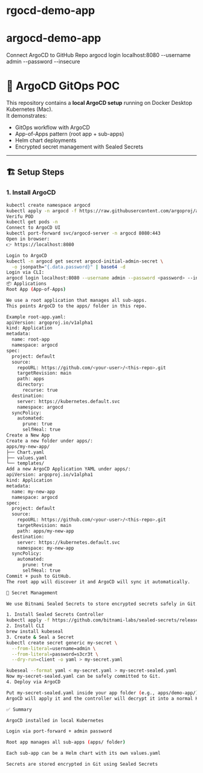# rgocd-demo-app
# argocd-demo-app
Connect ArgoCD to GitHub Repo
argocd login localhost:8080 --username admin --password <admin-password> --insecure
# 🚀 ArgoCD GitOps POC

This repository contains a **local ArgoCD setup** running on Docker Desktop Kubernetes (Mac).  
It demonstrates:
- GitOps workflow with ArgoCD
- App-of-Apps pattern (root app + sub-apps)
- Helm chart deployments
- Encrypted secret management with Sealed Secrets

---

## 🏗️ Setup Steps

### 1. Install ArgoCD
```bash
kubectl create namespace argocd
kubectl apply -n argocd -f https://raw.githubusercontent.com/argoproj/argo-cd/stable/manifests/install.yaml
Verifu POD
kubectl get pods -n 
Connect to ArgoCD UI
kubectl port-forward svc/argocd-server -n argocd 8080:443
Open in browser:
👉 https://localhost:8080

Login to ArgoCD
kubectl -n argocd get secret argocd-initial-admin-secret \
  -o jsonpath="{.data.password}" | base64 -d
Login via CLI:
argocd login localhost:8080 --username admin --password <password> --insecure
📦 Applications
Root App (App-of-Apps)

We use a root application that manages all sub-apps.
This points ArgoCD to the apps/ folder in this repo.

Example root-app.yaml:
apiVersion: argoproj.io/v1alpha1
kind: Application
metadata:
  name: root-app
  namespace: argocd
spec:
  project: default
  source:
    repoURL: https://github.com/<your-user>/<this-repo>.git
    targetRevision: main
    path: apps
    directory:
      recurse: true
  destination:
    server: https://kubernetes.default.svc
    namespace: argocd
  syncPolicy:
    automated:
      prune: true
      selfHeal: true
Create a New App
Create a new folder under apps/:
apps/my-new-app/
├── Chart.yaml
├── values.yaml
└── templates/
Add a new ArgoCD Application YAML under apps/:
apiVersion: argoproj.io/v1alpha1
kind: Application
metadata:
  name: my-new-app
  namespace: argocd
spec:
  project: default
  source:
    repoURL: https://github.com/<your-user>/<this-repo>.git
    targetRevision: main
    path: apps/my-new-app
  destination:
    server: https://kubernetes.default.svc
    namespace: my-new-app
  syncPolicy:
    automated:
      prune: true
      selfHeal: true
Commit + push to GitHub.
The root app will discover it and ArgoCD will sync it automatically.

🔐 Secret Management

We use Bitnami Sealed Secrets to store encrypted secrets safely in Git.

1. Install Sealed Secrets Controller
kubectl apply -f https://github.com/bitnami-labs/sealed-secrets/releases/download/v0.24.1/controller.yaml
2. Install CLI
brew install kubeseal
3. Create & Seal a Secret
kubectl create secret generic my-secret \
  --from-literal=username=admin \
  --from-literal=password=s3cr3t \
  --dry-run=client -o yaml > my-secret.yaml

kubeseal --format yaml < my-secret.yaml > my-secret-sealed.yaml
Now my-secret-sealed.yaml can be safely committed to Git.
4. Deploy via ArgoCD

Put my-secret-sealed.yaml inside your app folder (e.g., apps/demo-app/).
ArgoCD will apply it and the controller will decrypt it into a normal Kubernetes Secret.

✅ Summary

ArgoCD installed in local Kubernetes

Login via port-forward + admin password

Root app manages all sub-apps (apps/ folder)

Each sub-app can be a Helm chart with its own values.yaml

Secrets are stored encrypted in Git using Sealed Secrets

